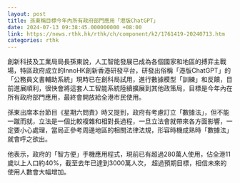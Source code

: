 ```yaml
---
layout: post
title: 孫東稱目標今年內所有政府部門應用「港版ChatGPT」
date: 2024-07-13 09:38:45.000000000 +08:00
link: https://news.rthk.hk/rthk/ch/component/k2/1761419-20240713.htm
categories: rthk
---
```


創新科技及工業局局長孫東說，人工智能發展已成為各個國家和地區的搏弈主戰場，特區政府成立的InnoHK創新香港研發平台，研發出俗稱「港版ChatGPT」的「公務員文書輔助系統」現時已在創科局試用，進行數據模型「訓練」和反饋，目前進展順利，很快會將這套人工智能系統陸續擴展到其他政策局，目標是今年內在所有政府部門應用，最終會開放給全港市民使用。

孫東出席本台節目《星期六問責》時又提到，政府有考慮訂立「數據法」，但不能一蹴而就，立法是一個比較複雜和相對長過程，一旦立法會就帶來各方面影響，一定要小心處理，當局正參考周邊地區的相關法律法規，形容時機成熟時「數據法」就會呼之欲出。

他表示，政府的「智方便」手機應用程式，現前已有超過280萬人使用，佔全港11歲以上人口約40%，截至去年已達到3000萬人次， 超過預期目標，相信未來的使用人數會大幅增加。
